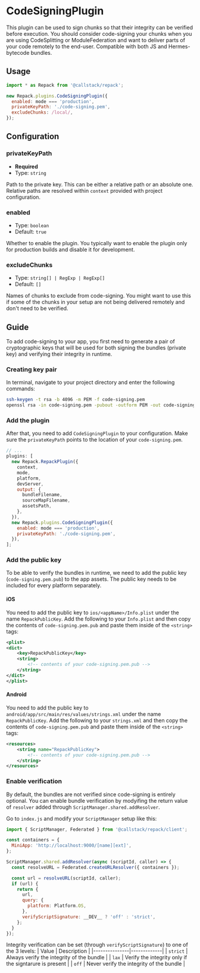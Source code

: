 # CodeSigningPlugin

This plugin can be used to sign chunks so that their integrity can be verified before execution. You should consider code-signing your chunks when you are using CodeSplitting or ModuleFederation and want to deliver parts of your code remotely to the end-user. Compatible with both JS and Hermes-bytecode bundles.

## Usage

```js title="webpack.config.js"
import * as Repack from '@callstack/repack';

new Repack.plugins.CodeSigningPlugin({
  enabled: mode === 'production',
  privateKeyPath: './code-signing.pem',
  excludeChunks: /local/,
});
```

## Configuration

### privateKeyPath

- **Required**
- Type: `string`

Path to the private key. This can be either a relative path or an absolute one. Relative paths are resolved within `context` provided with project configuration.

### enabled

- Type: `boolean`
- Default: `true`

Whether to enable the plugin. You typically want to enable the plugin only for production builds and disable it for development.

### excludeChunks

- Type: `string[] | RegExp | RegExp[]`
- Default: `[]`

Names of chunks to exclude from code-signing. You might want to use this if some of the chunks in your setup are not being delivered remotely and don't need to be verified.

## Guide

To add code-signing to your app, you first need to generate a pair of cryptographic keys that will be used for both signing the bundles (private key) and verifying their integrity in runtime.

### Creating key pair

In terminal, navigate to your project directory and enter the following commands:

```sh
ssh-keygen -t rsa -b 4096 -m PEM -f code-signing.pem
openssl rsa -in code-signing.pem -pubout -outform PEM -out code-signing.pem.pub
```

### Add the plugin

After that, you need to add `CodeSigningPlugin` to your configuration. Make sure the `privateKeyPath` points to the location of your `code-signing.pem`.

```js title="webpack.config.js" {14-17}
// ...
plugins: [
  new Repack.RepackPlugin({
    context,
    mode,
    platform,
    devServer,
    output: {
      bundleFilename,
      sourceMapFilename,
      assetsPath,
    },
  }),
  new Repack.plugins.CodeSigningPlugin({
    enabled: mode === 'production',
    privateKeyPath: './code-signing.pem',
  }),
];
```

### Add the public key

To be able to verify the bundles in runtime, we need to add the public key (`code-signing.pem.pub`) to the app assets. The public key needs to be included for every platform separately.

#### iOS

You need to add the public key to `ios/<appName>/Info.plist` under the name `RepackPublicKey`. Add the following to your `Info.plist` and then copy the contents of `code-signing.pem.pub` and paste them inside of the `<string>` tags:

```xml title="Info.plist"
<plist>
<dict>
	<key>RepackPublicKey</key>
	<string>
        <!-- contents of your code-signing.pem.pub -->
	</string>
</dict>
</plist>
```

#### Android

You need to add the public key to `android/app/src/main/res/values/strings.xml` under the name `RepackPublicKey`. Add the following to your `strings.xml` and then copy the contents of `code-signing.pem.pub` and paste them inside of the `<string>` tags:

```xml title="strings.xml"
<resources>
	<string name="RepackPublicKey">
        <!-- contents of your code-signing.pem.pub -->
	</string>
</resources>
```

### Enable verification

By default, the bundles are not verified since code-signing is entirely optional. You can enable bundle verification by modyifing the return value of `resolver` added through `ScriptManager.shared.addResolver`.

Go to `index.js` and modify your `ScriptManager` setup like this:

```js title="index.js" {17}
import { ScriptManager, Federated } from '@callstack/repack/client';

const containers = {
  MiniApp: 'http://localhost:9000/[name][ext]',
};

ScriptManager.shared.addResolver(async (scriptId, caller) => {
  const resolveURL = Federated.createURLResolver({ containers });

  const url = resolveURL(scriptId, caller);
  if (url) {
    return {
      url,
      query: {
        platform: Platform.OS,
      },
      verifyScriptSignature: __DEV__ ? 'off' : 'strict',
    };
  }
});
```

Integrity verification can be set (through `verifyScriptSignature`) to one of the 3 levels:
| Value | Description |
|---------------|-------------|
| `strict` | Always verify the integrity of the bundle |
| `lax` | Verify the integrity only if the signtarure is present |
| `off` | Never verify the integrity of the bundle |
